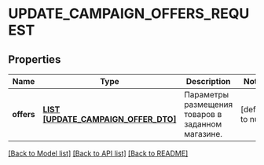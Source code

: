 # UPDATE_CAMPAIGN_OFFERS_REQUEST

## Properties
Name | Type | Description | Notes
------------ | ------------- | ------------- | -------------
**offers** | [**LIST [UPDATE_CAMPAIGN_OFFER_DTO]**](UpdateCampaignOfferDTO.md) | Параметры размещения товаров в заданном магазине. | [default to null]

[[Back to Model list]](../README.md#documentation-for-models) [[Back to API list]](../README.md#documentation-for-api-endpoints) [[Back to README]](../README.md)


